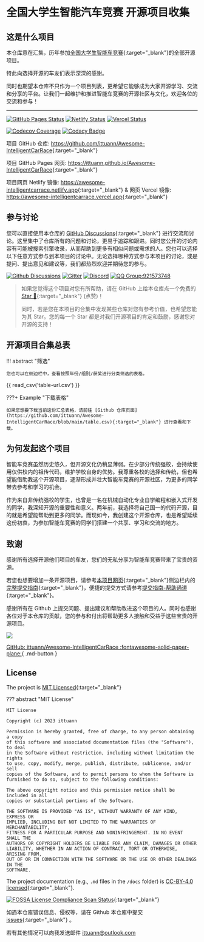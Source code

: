 # 全国大学生智能汽车竞赛 开源项目收集

## 这是什么项目

本仓库意在汇集，历年参加[全国大学生智能车竞赛](https://baike.baidu.com/item/%E5%85%A8%E5%9B%BD%E5%A4%A7%E5%AD%A6%E7%94%9F%E6%99%BA%E8%83%BD%E6%B1%BD%E8%BD%A6%E7%AB%9E%E8%B5%9B){:target="\_blank"}的全部开源项目。

特此向选择开源的车友们表示深深的感谢。

同时也期望本仓库不只作为一个项目列表，更希望它能够成为大家开源学习、交流和分享的平台。让我们一起维护和推进智能车竞赛的开源社区与文化，欢迎各位的交流和参与！

---

[![GitHub Pages Status][github-image]][github-url]
[![Netlify Status][netlify-image]][netlify-url]
[![Vercel Status][vercel-image]][vercel-url]

[github-image]: https://img.shields.io/github/deployments/ittuann/Awesome-IntelligentCarRace/github-pages?label=GitHub%20Pages&logo=github
[github-url]: https://ittuann.github.io/Awesome-IntelligentCarRace
[netlify-image]: https://api.netlify.com/api/v1/badges/a417caa8-be38-4fa6-8426-0d97ff68151b/deploy-status
[netlify-url]: https://awesome-intelligentcarrace.netlify.app
[vercel-image]: https://img.shields.io/github/deployments/ittuann/Awesome-IntelligentCarRace/Production?label=Vercel&logo=vercel
[vercel-url]: https://awesome-intelligent-car-race.vercel.app

[![Codecov Coverage](https://codecov.io/gh/ittuann/Awesome-IntelligentCarRace/graph/badge.svg?token=UZT4S22K06)](https://codecov.io/gh/ittuann/Awesome-IntelligentCarRace)
[![Codacy Badge](https://app.codacy.com/project/badge/Grade/35d02f5299284eefadd465b0d01a8fce)](https://app.codacy.com/gh/ittuann/Awesome-IntelligentCarRace/dashboard?utm_source=gh&utm_medium=referral&utm_content=&utm_campaign=Badge_grade)

项目 GitHub 仓库: <https://github.com/ittuann/Awesome-IntelligentCarRace>{:target="\_blank"}

项目 GitHub Pages 网页: <https://ittuann.github.io/Awesome-IntelligentCarRace>{:target="\_blank"}

项目网页 Netlify 镜像: <https://awesome-intelligentcarrace.netlify.app>{:target="\_blank"} & 网页 Vercel 镜像: <https://awesome-intelligentcarrace.vercel.app>{:target="\_blank"}

## 参与讨论

您可以直接使用本仓库的 [GitHub Discussions](https://github.com/ittuann/NEFU-CMEE-DebateTeam/discussions){:target="\_blank"} 进行交流和讨论。这里集中了仓库所有的问题和讨论，更易于追踪和跟进。同时您公开的讨论内容有可能被搜索引擎收录，从而帮助到更多有相似问题或需求的人。您也可以选择以下任意方式参与到本项目的讨论中。无论选择哪种方式参与本项目的讨论，或是提问、提出意见和建议等，我们都热烈欢迎并期待您的参与。

[![Github Discussions](https://img.shields.io/badge/chat-on_github_discussions-brightgreen?logo=github&labelColor=171515&style=flat-square)](https://github.com/ittuann/NEFU-CMEE-DebateTeam/discussions)
[![Gitter](https://img.shields.io/gitter/room/:ittuann/:Awesome-IntelligentCarRace-red?logo=gitter&style=flat-square)](https://app.gitter.im/#/room/#Awesome-IntelligentCarRace:gitter.im)
[![Discord](https://img.shields.io/badge/chat-on_discord-brightgreen?logo=discord&labelColor=7289da&style=flat-square)](https://discord.gg/Wsk6vfjZXw)
[![QQ Group:921573748](https://img.shields.io/badge/chat-on_qq_group-brightgreen?logo=tencent-qq&labelColor=1ebafc&style=flat-square)](https://qm.qq.com/cgi-bin/qm/qr?k=I1WBVAG2KYNjmXqZ1vFEqHEwQYJ47UAF&jump_from=webapi&authKey=JOKtfW49rAJ0q29SUpWG7QrqFbnG15QQK3kQLefCDAmdfpoDupfol1RhZutRBdez)

> 如果您觉得这个项目对您有所帮助，请在 GitHub 上给本仓库点一个免费的 [Star 🌟](https://github.com/ittuann/Awesome-IntelligentCarRace){:target="\_blank"} (点赞)！
>
> 同时，若是您在本项目的合集中发现某些仓库对您有参考价值，也希望您能为其 Star。您的每一个 Star 都是对我们开源项目的肯定和鼓励，感谢您对开源的支持！

## 开源项目合集总表

!!! abstract "筛选"

    您也可以在侧边栏中，查看按照年份/组别/获奖进行分类筛选的表格。

{{ read_csv('table-url.csv') }}

???+ Example "下载表格"

    如果您想要下载当前这份汇总表格，请前往 [Github 仓库页面](https://github.com/ittuann/Awesome-IntelligentCarRace/blob/main/table.csv){:target="_blank"} 进行查看和下载。

## 为何发起这个项目

智能车竞赛虽然历史悠久，但开源文化仍稍显薄弱。在少部分传统强校，会持续使用仅供校内的祖传代码，维护学校自身的优势。我尊重各校的选择和传统，但也希望能借助我这个开源项目，逐渐形成并壮大智能车竞赛的开源社区，为更多的同学带去参考和学习的机会。

作为来自非传统强校的学生，也曾是一名在机械自动化专业自学编程和嵌入式开发的同学，我深知开源的重要性和意义。两年前，我选择将自己国一的代码开源，目的就是希望能帮助到更多的同学。而现如今，我创建这个开源仓库，也是希望延续这份初衷，为参加智能车竞赛的同学们搭建一个共享、学习和交流的地方。

## 致谢

感谢所有选择开源他们项目的车友，您们的无私分享为智能车竞赛带来了宝贵的资源。

若您也想要增加一条开源项目，请参考[本项目网页](https://ittuann.github.io/Awesome-IntelligentCarRace){:target="\_blank"}侧边栏内的[完整提交指南](https://ittuann.github.io/Awesome-IntelligentCarRace/contribution){:target="\_blank"}，便捷的提交方式请参考[提交指南-帮助通道](https://ittuann.github.io/Awesome-IntelligentCarRace/contribution/#_5){:target="\_blank"}。

感谢所有在 Github 上提交问题、提出建议和帮助改进这个项目的人。同时也感谢各位对于本仓库的贡献，您的参与和付出将帮助更多人接触和受益于这些宝贵的开源项目。

<a href="https://github.com/ittuann/Awesome-IntelligentCarRace/graphs/contributors">
  <img src="https://contrib.rocks/image?repo=ittuann/Awesome-IntelligentCarRace" />
</a>

[GitHub: ittuann/Awesome-IntelligentCarRace :fontawesome-solid-paper-plane:](https://github.com/ittuann/Awesome-IntelligentCarRace){ .md-button }

## License

The project is [MIT Licensed](https://github.com/ittuann/Awesome-IntelligentCarRace/blob/main/LICENSE){:target="\_blank"}

??? abstract "MIT License"

    MIT License

    Copyright (c) 2023 ittuann

    Permission is hereby granted, free of charge, to any person obtaining a copy
    of this software and associated documentation files (the "Software"), to deal
    in the Software without restriction, including without limitation the rights
    to use, copy, modify, merge, publish, distribute, sublicense, and/or sell
    copies of the Software, and to permit persons to whom the Software is
    furnished to do so, subject to the following conditions:

    The above copyright notice and this permission notice shall be included in all
    copies or substantial portions of the Software.

    THE SOFTWARE IS PROVIDED "AS IS", WITHOUT WARRANTY OF ANY KIND, EXPRESS OR
    IMPLIED, INCLUDING BUT NOT LIMITED TO THE WARRANTIES OF MERCHANTABILITY,
    FITNESS FOR A PARTICULAR PURPOSE AND NONINFRINGEMENT. IN NO EVENT SHALL THE
    AUTHORS OR COPYRIGHT HOLDERS BE LIABLE FOR ANY CLAIM, DAMAGES OR OTHER
    LIABILITY, WHETHER IN AN ACTION OF CONTRACT, TORT OR OTHERWISE, ARISING FROM,
    OUT OF OR IN CONNECTION WITH THE SOFTWARE OR THE USE OR OTHER DEALINGS IN THE
    SOFTWARE.

The project documentation (e.g., `.md` files in the `/docs` folder) is [CC-BY-4.0 licensed](https://github.com/ittuann/Awesome-IntelligentCarRace/blob/main/LICENSE-docs){:target="\_blank"}.

[![FOSSA License Compliance Scan Status](https://app.fossa.com/api/projects/git%2Bgithub.com%2Fittuann%2FAwesome-IntelligentCarRace.svg?type=large&issueType=license)](https://app.fossa.com/projects/git%2Bgithub.com%2Fittuann%2FAwesome-IntelligentCarRace?ref=badge_large&issueType=license){:target="\_blank"}

如遇本仓库错误信息、侵权等，请在 Github 本仓库中提交 [issues](https://github.com/ittuann/Awesome-IntelligentCarRace/issues){:target="\_blank"} 。

若有其他情况可以向我发送邮件 [ittuann@outlook.com](mailto:ittuann@outlook.com)
